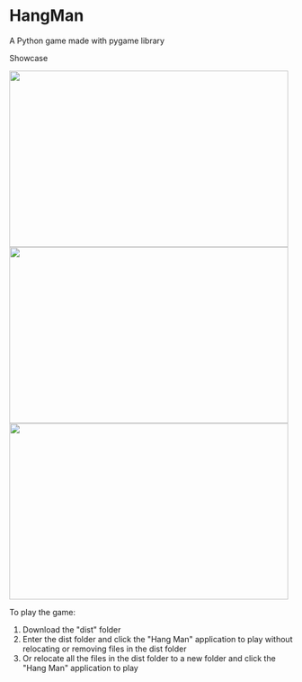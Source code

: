 # HangMan
A Python game made with pygame library

Showcase

<img src="https://user-images.githubusercontent.com/122665327/217315098-09e53d6e-e3aa-4d6b-8368-8336c36a37ef.jpg" width="496" height="313" />   <img src="https://user-images.githubusercontent.com/122665327/217315403-6d658385-3bf6-457e-b1e4-433a0b15211d.jpg" width="496" height="313" />   <img src="https://user-images.githubusercontent.com/122665327/217315504-c41a45c5-6eda-456a-90b5-f381856ea532.jpg" width="496" height="313" />


To play the game:
1. Download the "dist" folder
2. Enter the dist folder and click the "Hang Man" application to play without relocating or removing files in the dist folder
3. Or relocate all the files in the dist folder to a new folder and click the "Hang Man" application to play
